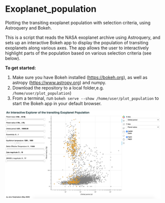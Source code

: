 # Exoplanet_population
Plotting the transiting exoplanet population with selection criteria, using Astroquery and Bokeh.


This is a script that reads the NASA exoplanet archive using Astroquery, and sets up an interactive Bokeh app to display the population of transiting exoplanets along various axes. The app allows the user to interactively highlight parts of the population based on various selection criteria (see below).


**To get started:**
1. Make sure you have Bokeh installed (<https://bokeh.org>), as well as astropy (<https://www.astropy.org>) and numpy.
2. Download the repository to a local folder,e.g. `/home/user/plot_population`)
3. From a terminal, run `bokeh serve --show /home/user/plot_population` to start the Bokeh app in your default browser.


![A selection of exoplanets with equilibrium temperatures between 1200 K and 1800 K](img.png)

